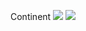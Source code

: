 Continent ![](https://static.wikia.nocookie.net/criticalrole/images/1/18/Wildemount_Official_%28LOW_RES%29.jpg/revision/latest?cb=20200303033129)
<img src="https://static.wikia.nocookie.net/criticalrole/images/1/18/Wildemount_Official_%28LOW_RES%29.jpg/revision/latest?cb=20200303033129"/>